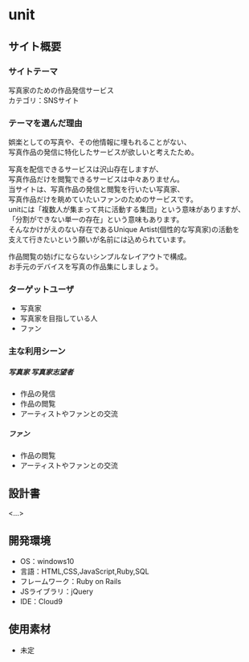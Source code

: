 # unit

## サイト概要
### サイトテーマ
写真家のための作品発信サービス  
カテゴリ：SNSサイト

### テーマを選んだ理由
娯楽としての写真や、その他情報に埋もれることがない、  
写真作品の発信に特化したサービスが欲しいと考えたため。  

写真を配信できるサービスは沢山存在しますが、  
写真作品だけを閲覧できるサービスは中々ありません。  
当サイトは、写真作品の発信と閲覧を行いたい写真家、  
写真作品だけを眺めていたいファンのためのサービスです。  
unitには「複数人が集まって共に活動する集団」という意味がありますが、  
「分割ができない単一の存在」という意味もあります。  
そんなかけがえのない存在であるUnique Artist(個性的な写真家)の活動を  
支えて行きたいという願いが名前には込められています。  

作品閲覧の妨げにならないシンプルなレイアウトで構成。  
お手元のデバイスを写真の作品集にしましょう。  

### ターゲットユーザ
* 写真家  
* 写真家を目指している人  
* ファン  

### 主な利用シーン
##### 写真家 写真家志望者
* 作品の発信  
* 作品の閲覧  
* アーティストやファンとの交流  
##### ファン
* 作品の閲覧  
* アーティストやファンとの交流  


## 設計書
<...>

## 開発環境
- OS：windows10
- 言語：HTML,CSS,JavaScript,Ruby,SQL
- フレームワーク：Ruby on Rails
- JSライブラリ：jQuery
- IDE：Cloud9

## 使用素材
- 未定